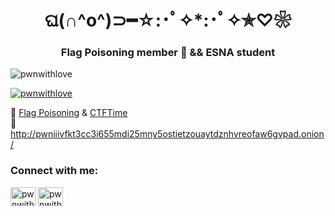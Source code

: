 <h1 align="center">ଘ(∩^o^)⊃━☆:･ﾟ✧*:･ﾟ✧✯♡❀ </h1>
<h3 align="center">Flag Poisoning member 🚩 && ESNA student</h3>
<p align="left"> <img src="https://komarev.com/ghpvc/?username=pwnwithlove&label=Profile%20views&color=ff69b4&style=flat" alt="pwnwithlove" /> </p>

<p align="left"> <a href="https://twitter.com/pwnwithlove" target="blank"><img src="https://img.shields.io/twitter/follow/pwnwithlove?logo=twitter&style=for-the-badge" alt="pwnwithlove" /></a> </p>

 🚩 [Flag Poisoning](https://flag-poisoning.fr) & [CTFTime](https://ctftime.org/team/175428)  
 🌸 http://pwniiivfkt3cc3i655mdi25mny5ostietzouaytdznhvreofaw6gvpad.onion/
<h3 align="left">Connect with me:</h3>
<p align="left">
<a href="https://twitter.com/pwnwithlove" target="blank"><img align="center" src="https://raw.githubusercontent.com/rahuldkjain/github-profile-readme-generator/master/src/images/icons/Social/twitter.svg" alt="pwnwithlove" height="30" width="40" /></a>
<a href="https://discord.gg/pwnwithlove#1984" target="blank"><img align="center" src="https://raw.githubusercontent.com/rahuldkjain/github-profile-readme-generator/master/src/images/icons/Social/discord.svg" alt="pwnwithlove#1984" height="30" width="40" /></a>
</p>
